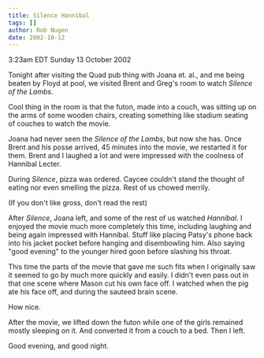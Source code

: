 ```yaml
---
title: Silence Hannibal
tags: []
author: Rob Nugen
date: 2002-10-12
---
```


<p class=date>3:23am EDT Sunday 13 October 2002</p>

<p>Tonight after visiting the Quad pub thing with Joana et. al., and
me being beaten by Floyd at pool, we visited Brent and Greg's room to
watch <em>Silence of the Lambs</em>.</p>

<p>Cool thing in the room is that the futon, made into a couch, was
sitting up on the arms of some wooden chairs, creating something like
stadium seating of couches to watch the movie.</p>

<p>Joana had never seen the <em>Silence of the Lambs</em>, but now she
has.  Once Brent and his posse arrived, 45 minutes into the movie, we
restarted it for them.  Brent and I laughed a lot and were impressed
with the coolness of Hannibal Lecter.</p>

<p>During <em>Silence</em>, pizza was ordered.  Caycee couldn't stand
the thought of eating nor even smelling the pizza.  Rest of us chowed
merrily.</p>

<p class=note>(If you don't like gross, don't read the rest)</p>

<p>After <em>Silence</em>, Joana left, and some of the rest of us
watched <em>Hannibal</em>.  I enjoyed the movie much more completely
this time, including laughing and being again impressed with Hannibal.
Stuff like placing Patsy's phone back into his jacket pocket before
hanging and disembowling him.  Also saying "good evening" to the
younger hired goon before slashing his throat.</p>

<p>This time the parts of the movie that gave me such fits when I
originally saw it seemed to go by much more quickly and easily.  I
didn't even pass out in that one scene where Mason cut his own face
off.  I watched when the pig ate his face off, and during the sauteed
brain scene.</p>

<p>How nice.</p>

<p>After the movie, we lifted down the futon while one of the girls
remained mostly sleeping on it.  And converted it from a couch to a
bed.  Then I left.</p>

<p>Good evening, and good night.</p>

